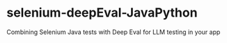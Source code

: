 # selenium-deepEval-JavaPython
Combining Selenium Java tests with Deep Eval for LLM testing in your app

